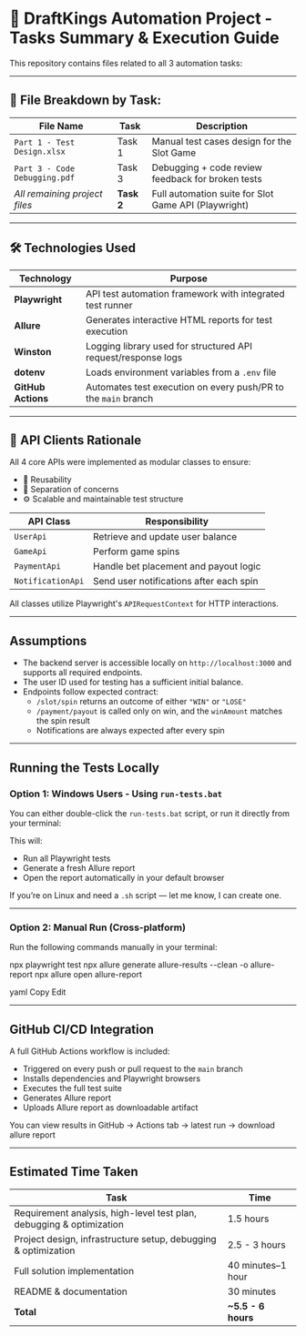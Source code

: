 # 🎯 DraftKings Automation Project - Tasks Summary & Execution Guide

This repository contains files related to all 3 automation tasks:

---

## 📌 File Breakdown by Task:

| File Name                      | Task     | Description                                           |
|-------------------------------|----------|-------------------------------------------------------|
| `Part 1 - Test Design.xlsx`   | Task 1   | Manual test cases design for the Slot Game           |
| `Part 3 - Code Debugging.pdf` | Task 3   | Debugging + code review feedback for broken tests     |
| *All remaining project files* | **Task 2** | Full automation suite for Slot Game API (Playwright) |

---

## 🛠️ Technologies Used

| Technology        | Purpose                                                             |
|-------------------|---------------------------------------------------------------------|
| **Playwright**     | API test automation framework with integrated test runner           |
| **Allure**         | Generates interactive HTML reports for test execution              |
| **Winston**        | Logging library used for structured API request/response logs      |
| **dotenv**         | Loads environment variables from a `.env` file                     |
| **GitHub Actions** | Automates test execution on every push/PR to the `main` branch     |

---

## 🤖 API Clients Rationale

All 4 core APIs were implemented as modular classes to ensure:
- 🔁 Reusability
- 🧹 Separation of concerns
- ⚙️ Scalable and maintainable test structure

| API Class          | Responsibility                                      |
|--------------------|-----------------------------------------------------|
| `UserApi`          | Retrieve and update user balance                    |
| `GameApi`          | Perform game spins                                  |
| `PaymentApi`       | Handle bet placement and payout logic               |
| `NotificationApi`  | Send user notifications after each spin             |

All classes utilize Playwright's `APIRequestContext` for HTTP interactions.

---






## Assumptions

- The backend server is accessible locally on `http://localhost:3000` and supports all required endpoints.
- The user ID used for testing has a sufficient initial balance.
- Endpoints follow expected contract:
  - `/slot/spin` returns an outcome of either `"WIN"` or `"LOSE"`
  - `/payment/payout` is called only on win, and the `winAmount` matches the spin result
  - Notifications are always expected after every spin

---

## Running the Tests Locally

### Option 1: Windows Users - Using `run-tests.bat`

You can either double-click the `run-tests.bat` script, or run it directly from your terminal:

This will:

- Run all Playwright tests  
- Generate a fresh Allure report  
- Open the report automatically in your default browser  

If you’re on Linux and need a `.sh` script — let me know, I can create one.

---

### Option 2: Manual Run (Cross-platform)

Run the following commands manually in your terminal:

npx playwright test
npx allure generate allure-results --clean -o allure-report
npx allure open allure-report

yaml
Copy
Edit

---

## GitHub CI/CD Integration

A full GitHub Actions workflow is included:

- Triggered on every push or pull request to the `main` branch  
- Installs dependencies and Playwright browsers  
- Executes the full test suite  
- Generates Allure report  
- Uploads Allure report as downloadable artifact  

You can view results in GitHub → Actions tab → latest run → download allure report

---

## Estimated Time Taken

| Task                                                                 | Time             |
|----------------------------------------------------------------------|------------------|
| Requirement analysis, high-level test plan, debugging & optimization | 1.5 hours        |
| Project design, infrastructure setup, debugging & optimization       | 2.5 - 3 hours    |
| Full solution implementation                                         | 40 minutes–1 hour|
| README & documentation                                               | 30 minutes       |
| **Total**                                                            | **~5.5 - 6 hours** |

